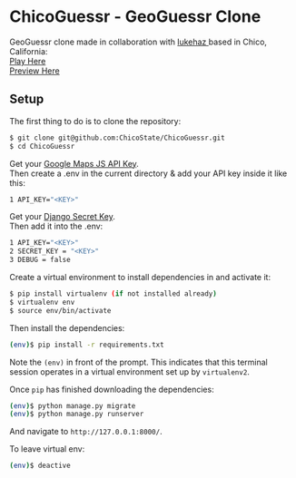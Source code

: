 # ChicoGuessr - GeoGuessr Clone

GeoGuessr clone made in collaboration with <a href="https://github.com/lukehaz" target="_blank">lukehaz </a>based in Chico, California:
<br/>
<a href="https://www.chicoguessr.xyz" target="_blank">Play Here</a>
<br/>
<a href="https://www.youtube.com/watch?v=5f4Sn2td6gI" target="_blank">Preview Here</a>
## Setup

The first thing to do is to clone the repository:

```sh
$ git clone git@github.com:ChicoState/ChicoGuessr.git
$ cd ChicoGuessr
```
Get your [Google Maps JS API Key](https://console.cloud.google.com/). <br/>
Then create a .env in the current directory & add your API key inside it like this:
```sh
1 API_KEY="<KEY>"
```
Get your [Django Secret Key](https://djecrety.ir/). <br/>
Then add it into the .env:
```sh
1 API_KEY="<KEY>"
2 SECRET_KEY = "<KEY>"
3 DEBUG = false
```


Create a virtual environment to install dependencies in and activate it:

```sh
$ pip install virtualenv (if not installed already)
$ virtualenv env
$ source env/bin/activate
```

Then install the dependencies:

```sh
(env)$ pip install -r requirements.txt
```
Note the `(env)` in front of the prompt. This indicates that this terminal
session operates in a virtual environment set up by `virtualenv2`.

Once `pip` has finished downloading the dependencies:
```sh
(env)$ python manage.py migrate
(env)$ python manage.py runserver
```
And navigate to `http://127.0.0.1:8000/`.

To leave virtual env:
```sh
(env)$ deactive
```
